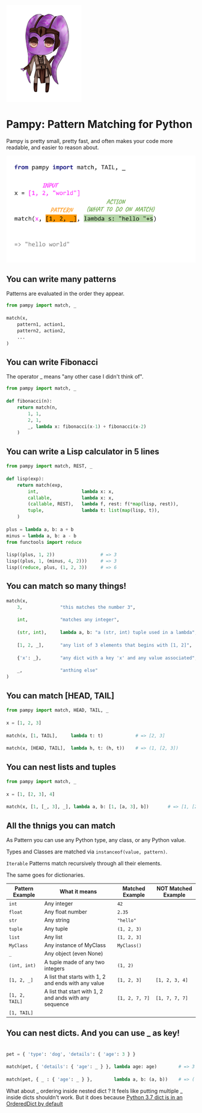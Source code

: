 ![Pampy logo](imgs/pampy.png "Pampy in Start Wars")

# Pampy: Pattern Matching for Python
Pampy is pretty small, pretty fast, and often makes your code more readable, and easier to reason about.

<kbd>
  <img src="imgs/slide1.png" width="700">
</kbd>

## You can write many patterns

Patterns are evaluated in the order they appear.

```python
from pampy import match, _

match(x,
    pattern1, action1,
    pattern2, action2,
    ...
)
```


## You can write Fibonacci
The operator _ means "any other case I didn't think of".

```python
from pampy import match, _

def fibonacci(n):
    return match(n,
        1, 1,
        2, 1,
        _, lambda x: fibonacci(x-1) + fibonacci(x-2)
    )
```

## You can write a Lisp calculator in 5 lines

```python
from pampy import match, REST, _

def lisp(exp):
    return match(exp,
        int,                lambda x: x,
        callable,           lambda x: x,
        (callable, REST),   lambda f, rest: f(*map(lisp, rest)),
        tuple,              lambda t: list(map(lisp, t)),
    )

plus = lambda a, b: a + b
minus = lambda a, b: a - b
from functools import reduce

lisp((plus, 1, 2))                 # => 3
lisp((plus, 1, (minus, 4, 2)))     # => 3
lisp((reduce, plus, (1, 2, 3))     # => 6
```

## You can match so many things!

```python
match(x,
    3,              "this matches the number 3",

    int,            "matches any integer",

    (str, int),     lambda a, b: "a (str, int) tuple used in a lambda",

    [1, 2, _],      "any list of 3 elements that begins with [1, 2]",

    {'x': _},       "any dict with a key 'x' and any value associated",

    _,              "anthing else"
)
```

## You can match [HEAD, TAIL]

```python
from pampy import match, HEAD, TAIL, _

x = [1, 2, 3]

match(x, [1, TAIL],     lambda t: t)            # => [2, 3]

match(x, [HEAD, TAIL],  lambda h, t: (h, t))    # => (1, [2, 3])

```

## You can nest lists and tuples

```python
from pampy import match, _

x = [1, [2, 3], 4]

match(x, [1, [_, 3], _], lambda a, b: [1, [a, 3], b])       # => [1, [2, 3], 4]
```

## All the thnigs you can match

As Pattern you can use any Python type, any class, or any Python value. 

Types and Classes are matched via `instanceof(value, pattern)`.

`Iterable` Patterns match recursively through all their elements. 

The same goes for dictionaries.

| Pattern Example | What it means | Matched Example | NOT Matched Example |
| --------------- | --------------| --------------- | ------------------- |
| `int` | Any integer | `42` |
| `float` | Any float number | `2.35` |
| `str` | Any string | `"hello"` |
| `tuple` | Any tuple | `(1, 2, 3)` |
| `list` | Any list | `[1, 2, 3]` |
| `MyClass` | Any instance of MyClass | `MyClass()` | 
| `_` | Any object (even None) | 
| `(int, int)` | A tuple made of any two integers | `(1, 2)` 
| `[1, 2, _]`  | A list that starts with 1, 2 and ends with any value | `[1, 2, 3]` | `[1, 2, 3, 4]` |
| `[1, 2, TAIL]` | A list that start with 1, 2 and ands with any sequence | `[1, 2, 7, 7]` | `[1, 7, 7, 7]` |
| `[1, TAIL]` | 


## You can nest dicts. And you can use _ as key!

```python

pet = { 'type': 'dog', 'details': { 'age': 3 } }

match(pet, { 'details': { 'age': _ } }, lambda age: age)        # => 3

match(pet, { _ : { 'age': _ } },        lambda a, b: (a, b))    # => ('details', 3)
```

What about _ ordering inside nested dict ?
It feels like putting multiple _ inside dicts shouldn't work.
But it does because
[Python 3.7 dict is in an OrderedDict by default](https://mail.python.org/pipermail/python-dev/2017-December/151283.html)


<!--
## You can go crazy, and implement match with match itself
...


## Install

It works for both python2 and python3. To install it:

```$ pip install pampy```

or
```$ pip3 install pampy```

or
```$ easy_install pampy```-->


